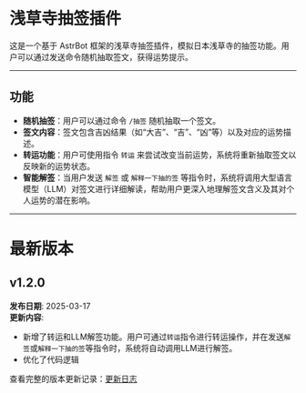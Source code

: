 # 浅草寺抽签插件

这是一个基于 AstrBot 框架的浅草寺抽签插件，模拟日本浅草寺的抽签功能。用户可以通过发送命令随机抽取签文，获得运势提示。

---

## 功能

- **随机抽签**：用户可以通过命令 `/抽签` 随机抽取一个签文。
- **签文内容**：签文包含吉凶结果（如“大吉”、“吉”、“凶”等）以及对应的运势描述。
- **转运功能**：用户可使用指令 `转运` 来尝试改变当前运势，系统将重新抽取签文以反映新的运势状态。
- **智能解签**：当用户发送 `解签` 或 `解释一下抽的签` 等指令时，系统将调用大型语言模型（LLM）对签文进行详细解读，帮助用户更深入地理解签文含义及其对个人运势的潜在影响。

---
# 最新版本

## v1.2.0
**发布日期**: 2025-03-17    
**更新内容**:  
- 新增了转运和LLM解签功能。用户可通过`转运`指令进行转运操作，并在发送`解签`或`解释一下抽的签`等指令时，系统将自动调用LLM进行解签。
- 优化了代码逻辑


查看完整的版本更新记录：[更新日志](CHANGELOG.md)